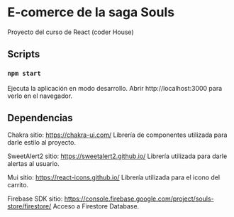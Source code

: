 # E-comerce de la saga Souls 

Proyecto del curso de React (coder House)

## Scripts



### `npm start`

Ejecuta la aplicación en modo desarrollo.
Abrir http://localhost:3000 para verlo en el navegador.

## Dependencias


Chakra sitio: https://chakra-ui.com/ Librería de componentes utilizada para darle estilo al proyecto.

SweetAlert2 sitio: https://sweetalert2.github.io/ Librería utilizada para darle alertas al usuario.

Mui sitio: https://react-icons.github.io/ Librería utilizada para el icono del carrito.

Firebase SDK sitio: https://console.firebase.google.com/project/souls-store/firestore/ Acceso a Firestore Database.

